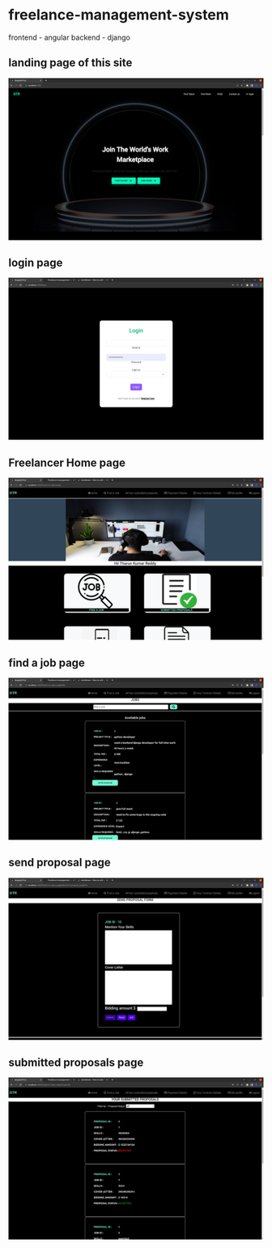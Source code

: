 # freelance-management-system
frontend - angular
backend -  django

<h2> landing page of this site </h2>
<img src="angular/angular-first/src/assets/Screenshot from 2022-11-08 14-01-31.png" alt="no image">

<h2> login page </h2>

<img src="angular/angular-first/src/assets/Screenshot from 2022-11-08 14-33-29.png" alt="no image">

<h2>Freelancer  Home page </h2>

<img src="angular/angular-first/src/assets/Screenshot from 2022-11-08 14-33-43.png" alt="no image">

<h2> find a job page </h2>

<img src="angular/angular-first/src/assets/Screenshot from 2022-11-08 14-33-49.png" alt="no image">

<h2> send proposal page </h2>

<img src="angular/angular-first/src/assets/Screenshot from 2022-11-08 14-34-05.png" alt="no image">

<h2> submitted proposals  page </h2>

<img src="angular/angular-first/src/assets/Screenshot from 2022-11-08 14-34-10.png" alt="no image">
